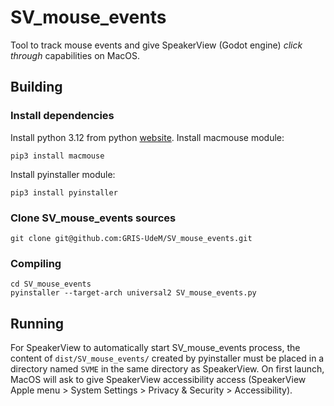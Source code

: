 # SV_mouse_events
Tool to track mouse events and give SpeakerView (Godot engine) *click through* capabilities on MacOS.

## Building
### Install dependencies
Install python 3.12 from python [website](https://www.python.org/).
Install macmouse module:
```
pip3 install macmouse
```
Install pyinstaller module:
```
pip3 install pyinstaller
```


### Clone SV_mouse_events sources
```
git clone git@github.com:GRIS-UdeM/SV_mouse_events.git
```

### Compiling
```
cd SV_mouse_events
pyinstaller --target-arch universal2 SV_mouse_events.py
```

## Running
For SpeakerView to automatically start SV_mouse_events process, the content of `dist/SV_mouse_events/` created by pyinstaller must be placed in a directory named `SVME` in the same directory as SpeakerView.
On first launch, MacOS will ask to give SpeakerView accessibility access (SpeakerView Apple menu > System Settings > Privacy & Security > Accessibility).
